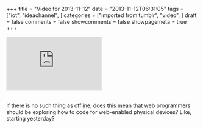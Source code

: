 +++
title = "Video for 2013-11-12"
date = "2013-11-12T06:31:05"
tags = ["iot", "ideachannel", ]
categories = ["imported from tumblr", "video", ]
draft = false
comments = false
showcomments = false
showpagemeta = true
+++

<iframe width="250" height="141"  id="youtube_iframe" src="https://www.youtube.com/embed/CZwJq88cWKY?feature=oembed&amp;enablejsapi=1&amp;origin=http://safe.txmblr.com&amp;wmode=opaque" frameborder="0" allowfullscreen></iframe><br /><br /><p>If there is no such thing as offline, does this mean that web programmers should be exploring how to code for web-enabled physical devices? Like, starting yesterday?</p>